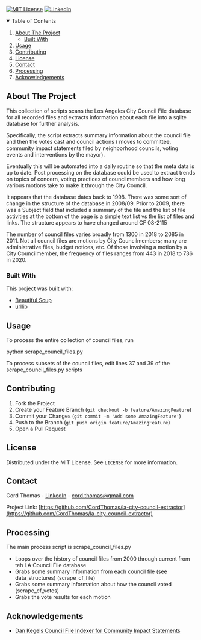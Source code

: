 [![MIT License][license-shield]][license-url]
[![LinkedIn][linkedin-shield]][linkedin-url]

<!-- TABLE OF CONTENTS -->
<details open="open">
  <summary>Table of Contents</summary>
  <ol>
    <li>
      <a href="#about-the-project">About The Project</a>
      <ul>
        <li><a href="#built-with">Built With</a></li>
      </ul>
    </li>
    <li><a href="#usage">Usage</a></li>
    <li><a href="#contributing">Contributing</a></li>
    <li><a href="#license">License</a></li>
    <li><a href="#contact">Contact</a></li>
    <li><a href="#processing">Processing</a></li>
    <li><a href="#acknowledgements">Acknowledgements</a></li>
  </ol>
</details>

## About The Project

This collection of scripts scans the Los Angeles City Council
File database for all recorded files and extracts information
about each file into a sqlite database for further analysis.

Specifically, the script extracts summary information about the
council file and then the votes cast and council actions (
moves to committee, community impact statements filed by 
neighborhood councils, voting events and interventions by the mayor).

Eventually this will be automated into a daily routine so that
the meta data is up to date.   Post processing on the database
could be used to extract trends on topics of concern, voting
practices of councilmembers and how long various motions take
to make it through the City Council.

It appears that the database dates back to 1998.  There was some
sort of change in the structure of the database in 2008/09. Prior 
to 2009, there was a Subject field that included a summary of the 
file and the list of file activities at the bottom of the page 
is a simple text list vs the list of files and links.  The 
structure appears to have changed around CF 08-2115

The number of council files varies broadly from 1300 in 2018 to
2085 in 2011.  Not all council files are motions by City Councilmembers;
many are administrative files, budget notices, etc.  Of those
involving a motion by a City Councilmember, the frequency of
files ranges from 443 in 2018 to 736 in 2020.

### Built With

This project was built with:

* [Beautiful Soup](https://www.crummy.com/software/BeautifulSoup/)
* [urllib](https://pypi.org/project/urllib3/)

## Usage

To process the entire collection of council files, run

python scrape_council_files.py

To process subsets of the council files, edit lines 37 and 39 of 
the scrape_council_files.py scripts

## Contributing

1. Fork the Project
2. Create your Feature Branch (`git checkout -b feature/AmazingFeature`)
3. Commit your Changes (`git commit -m 'Add some AmazingFeature'`)
4. Push to the Branch (`git push origin feature/AmazingFeature`)
5. Open a Pull Request

## License

Distributed under the MIT License. See `LICENSE` for more information.

## Contact

Cord Thomas - [LinkedIn](https://www.linkedin.com/in/cordthomas/) - cord.thomas@gmail.com

Project Link: [https://github.com/CordThomas/la-city-council-extractor](https://github.com/CordThomas/la-city-council-extractor)

## Processing

The main process script is scrape_council_files.py
* Loops over the history of council files from 2000 through 
  current from teh LA Council File database
* Grabs some summary information from each council file (see 
  data_structures) (scrape_cf_file)
* Grabs some summary information about how the council voted (scrape_cf_votes)
* Grabs the vote results for each motion

## Acknowledgements
* [Dan Kegels Council File Indexer for Community Impact Statements](https://github.com/dankegel/cfindexer)


[license-shield]: https://img.shields.io/github/license/othneildrew/Best-README-Template.svg?style=for-the-badge
[license-url]: https://github.com/othneildrew/Best-README-Template/blob/master/LICENSE.txt
[linkedin-shield]: https://img.shields.io/badge/-LinkedIn-black.svg?style=for-the-badge&logo=linkedin&colorB=555
[linkedin-url]: https://www.linkedin.com/in/cordthomas/